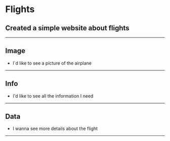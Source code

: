 # Flights

## Created a simple website about flights

---

## Image

- I`d like to see a picture of the airplane

---

## Info

- I'd like to see all the information I need

---

## Data

- I wanna see more details about the flight

---
